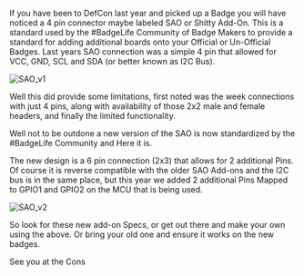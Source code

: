 If you have been to DefCon last year and picked up a Badge you will have noticed a 4 pin connector maybe labeled SAO or Shitty Add-On. This is a standard used by the #BadgeLife Community of Badge Makers to provide a standard for adding additional boards onto your Official or Un-Official Badges. Last years SAO connection was a simple 4 pin that allowed for VCC, GND, SCL and SDA (or better known as I2C Bus).

![SAO_v1](https://raw.githubusercontent.com/badgepiratesllc.github.io/images/Shitty_v1.png)

Well this did provide some limitations, first noted was the week connections with just 4 pins, along with availability of those 2x2 male and female headers, and finally the limited functionality. 

Well not to be outdone a new version of the SAO is now standardized by the #BadgeLife Community and Here it is.

The new design is a 6 pin connection (2x3) that allows for 2 additional Pins. Of course it is reverse compatible with the older SAO Add-ons and the I2C bus is in the same place, but this year we added 2 additional Pins Mapped to GPIO1 and GPIO2 on the MCU that is being used. 

![SAO_v2](https://raw.githubusercontent.com/badgepiratesllc.github.io/images/Shitty_v2.png)
      

So look for these new add-on Specs, or get out there and make your own using the above. Or bring your old one and ensure it works on the new badges.

See you at the Cons

